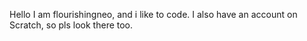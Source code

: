 Hello I am flourishingneo, and i like to code.
I also have an account on Scratch, so pls look there too.
